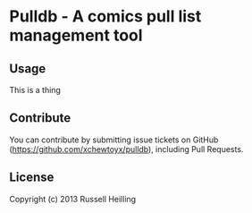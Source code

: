 # Pulldb - A comics pull list management tool

## Usage

This is a thing

## Contribute

You can contribute by submitting issue tickets on GitHub
(https://github.com/xchewtoyx/pulldb), including Pull Requests.

## License
Copyright (c) 2013 Russell Heilling
